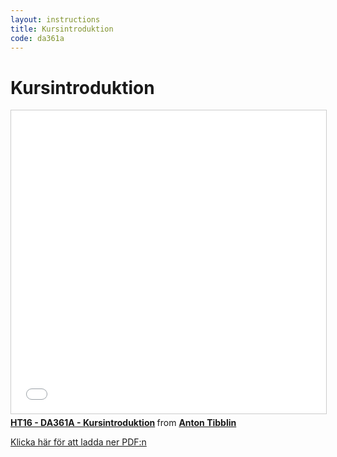 ```yaml
---
layout: instructions
title: Kursintroduktion
code: da361a
---
```


# Kursintroduktion

<div class="video">
    <iframe src="//www.slideshare.net/slideshow/embed_code/key/N3L1TfkKUZEc8b" width="595" height="485" frameborder="0" marginwidth="0" marginheight="0" scrolling="no" style="border:1px solid #CCC; border-width:1px; margin-bottom:5px; max-width: 100%;" allowfullscreen> </iframe> <div style="margin-bottom:5px"> <strong> <a href="//www.slideshare.net/AntonTibblin/ht16-da361a-kursintroduktion" title="HT16 - DA361A - Kursintroduktion" target="_blank">HT16 - DA361A - Kursintroduktion</a> </strong> from <strong><a target="_blank" href="//www.slideshare.net/AntonTibblin">Anton Tibblin</a></strong> </div>
</div>

[Klicka här för att ladda ner PDF:n](/assets/pdf/Kursintroduktion.pdf)
